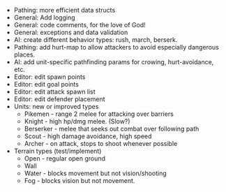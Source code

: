 * Pathing: more efficient data structs
* General: Add logging
* General: code comments, for the love of God!
* General: exceptions and data validation
* AI: create different behavior types: rush, march, berserk.
* Pathing: add hurt-map to allow attackers to avoid especially dangerous places.
* AI: add unit-specific pathfinding params for crowing, hurt-avoidance, etc.
* Editor: edit spawn points
* Editor: edit goal points
* Editor: edit attack spawn list
* Editor: edit defender placement
* Units: new or improved types
    * Pikemen - range 2 melee for attacking over barriers
    * Knight - high hp/dmg melee.  (Slow?)
    * Berserker - melee that seeks out combat over following path
    * Scout - high damage avoidance, high speed
    * Archer - on attack, stops to shoot whenever possible
* Terrain types (test/implement)
    * Open - regular open ground
    * Wall
    * Water - blocks movement but not vision/shooting
    * Fog - blocks vision but not movement.
